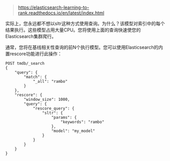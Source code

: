 > https://elasticsearch-learning-to-rank.readthedocs.io/en/latest/index.html

实际上，您永远都不想以sltr这种方式使用查询。为什么？该模型对索引中的每个结果执行。这些模型占用大量CPU。您将使用上面的查询快速使您的Elasticsearch集群爬行。

通常，您将在基线相关性查询的前N个执行模型。您可以使用Elasticsearch的内置rescore功能进行此操作：

```
POST tmdb/_search
{
    "query": {
        "match": {
            "_all": "rambo"
        }
    },
    "rescore": {
        "window_size": 1000,
        "query": {
            "rescore_query": {
                "sltr": {
                    "params": {
                        "keywords": "rambo"
                    },
                    "model": "my_model"
                }
            }
        }
    }
}
```
